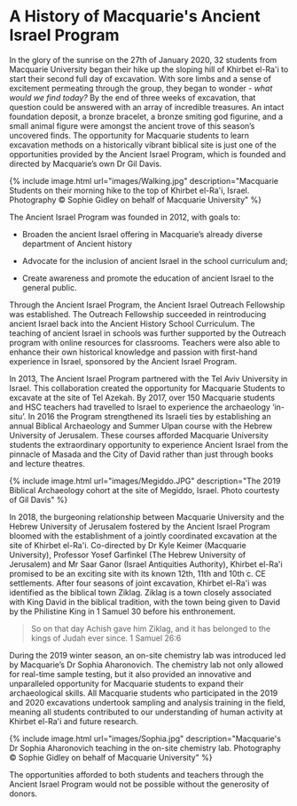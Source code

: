 # A History of Macquarie's Ancient Israel Program

In the glory of the sunrise on the 27th of January 2020, 32 students from Macquarie University began their hike up the sloping hill of Khirbet el-Ra'i to start their second full day of excavation. With sore limbs and a sense of excitement permeating through the group, they began to wonder - *what would we find today?* By the end of three weeks of excavation, that question could be answered with an array of incredible treasures. An intact foundation deposit, a bronze bracelet, a bronze smiting god figurine, and a small animal figure were amongst the ancient trove of this season’s uncovered finds. The opportunity for Macquarie students to learn excavation methods on a historically vibrant biblical site is just one of the opportunities provided by the Ancient Israel Program, which is founded and directed by Macquarie’s own Dr Gil Davis.

{% include image.html url="images/Walking.jpg" description="Macquarie Students on their morning hike to the top of Khirbet el-Ra'i, Israel. Photography © Sophie Gidley on behalf of Macquarie University" %}

The Ancient Israel Program was founded in 2012, with goals to:

   * Broaden the ancient Israel offering in Macquarie’s already diverse department of Ancient history

   * Advocate for the inclusion of ancient Israel in the school curriculum and;

   * Create awareness and promote the education of ancient Israel to the general public.

Through the Ancient Israel Program, the Ancient Israel Outreach Fellowship was established. The Outreach Fellowship succeeded in reintroducing ancient Israel back into the Ancient History School Curriculum. The teaching of ancient Israel in schools was further supported by the Outreach program with online resources for classrooms. Teachers were also able to enhance their own historical knowledge and passion with first-hand experience in Israel, sponsored by the Ancient Israel Program.  

In 2013, The Ancient Israel Program partnered with the Tel Aviv University in Israel. This collaboration created the opportunity for Macquarie Students to excavate at the site of Tel Azekah. By 2017, over 150 Macquarie students and HSC teachers had travelled to Israel to experience the archaeology ‘in-situ’. In 2016 the Program strengthened its Israeli ties by establishing an annual Biblical Archaeology and Summer Ulpan course with the Hebrew University of Jerusalem. These courses afforded Macquarie University students the extraordinary opportunity to experience Ancient Israel from the pinnacle of Masada and the City of David rather than just through books and lecture theatres.

{% include image.html url="images/Megiddo.JPG" description="The 2019 Biblical Archaeology cohort at the site of Megiddo, Israel. Photo courtesty of Gil Davis" %}

In 2018, the burgeoning relationship between Macquarie University and the Hebrew University of Jerusalem fostered by the Ancient Israel Program bloomed with the establishment of a jointly coordinated excavation at the site of Khirbet el-Ra'i. Co-directed by Dr Kyle Keimer (Macquarie University), Professor Yosef Garfinkel (The Hebrew University of Jerusalem) and Mr Saar Ganor (Israel Antiquities Authority), Khirbet el-Ra'i promised to be an exciting site with its known 12th, 11th and 10th c. CE settlements. After four seasons of joint excavation, Khirbet el-Ra'i was identified as the biblical town Ziklag. Ziklag is a town closely associated with King David in the biblical tradition, with the town being given to David by the Philistine King in 1 Samuel 30 before his enthronement.

> So on that day Achish gave him Ziklag, and it has belonged to the kings of Judah ever since. 
1 Samuel 26:6

During the 2019 winter season, an on-site chemistry lab was introduced led by Macquarie’s Dr Sophia Aharonovich. The chemistry lab not only allowed for real-time sample testing, but it also provided an innovative and unparalleled opportunity for Macquarie students to expand their archaeological skills. All Macquarie students who participated in the 2019 and 2020 excavations undertook sampling and analysis training in the field, meaning all students contributed to our understanding of human activity at Khirbet el-Ra'i and future research.

{% include image.html url="images/Sophia.jpg" description="Macquarie's Dr Sophia Aharonovich teaching in the on-site chemistry lab. Photography © Sophie Gidley on behalf of Macquarie University" %}

The opportunities afforded to both students and teachers through the Ancient Israel Program would not be possible without the generosity of donors.